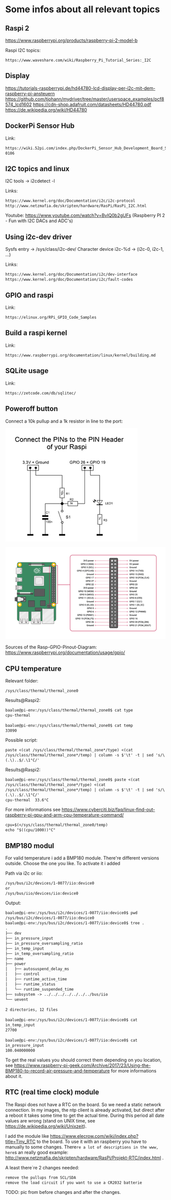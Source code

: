 Some infos about all relevant topics
====================================


Raspi 2
-------

https://www.raspberrypi.org/products/raspberry-pi-2-model-b

Raspi I2C topics:

	https://www.waveshare.com/wiki/Raspberry_Pi_Tutorial_Series:_I2C


Display
-------

https://tutorials-raspberrypi.de/hd44780-lcd-display-per-i2c-mit-dem-raspberry-pi-ansteuern
https://github.com/tjohann/mydriver/tree/master/userspace_examples/pcf8574_lcd1602
https://cdn-shop.adafruit.com/datasheets/HD44780.pdf
https://de.wikipedia.org/wiki/HD44780


DockerPi Sensor Hub
-------------------

Link:

	https://wiki.52pi.com/index.php/DockerPi_Sensor_Hub_Development_Board_SKU:%20_EP-0106


I2C topics and linux
--------------------

I2C tools -> i2cdetect -l

Links:

	https://www.kernel.org/doc/Documentation/i2c/i2c-protocol
	http://www.netzmafia.de/skripten/hardware/RasPi/RasPi_I2C.html

Youtube:
	https://www.youtube.com/watch?v=BvIQ0b2gUFs  (Raspberry PI 2 - Fun with I2C DACs and ADC's)


Using i2c-dev driver
--------------------

Sysfs entry -> /sys/class/i2c-dev/
Character device i2c-%d -> (i2c-0, i2c-1, ...)

Links:

	https://www.kernel.org/doc/Documentation/i2c/dev-interface
	https://www.kernel.org/doc/Documentation/i2c/fault-codes


GPIO and raspi
--------------

Link:

	https://elinux.org/RPi_GPIO_Code_Samples


Build a raspi kernel
--------------------

Link:

	https://www.raspberrypi.org/documentation/linux/kernel/building.md


SQLite usage
------------

Link:

	https://zetcode.com/db/sqlitec/


Poweroff button
---------------


Connect a 10k pullup and a 1k resistor in line to the port:

![Alt text](../pics/connect_poweroff_button.png?raw=true "schematic poweroff button")

![Alt text](../pics/GPIO-Pinout-Diagram.png?raw=true "GPIO pinout")

Sources of the Rasp-GPIO-Pinout-Diagram: https://www.raspberrypi.org/documentation/usage/gpio/


CPU temperature
---------------

Relevant folder:

	/sys/class/thermal/thermal_zone0

Results@Raspi2:

	baalue@pi-env:/sys/class/thermal/thermal_zone0$ cat type
	cpu-thermal

	baalue@pi-env:/sys/class/thermal/thermal_zone0$ cat temp
	33090

Possible script:

	paste <(cat /sys/class/thermal/thermal_zone*/type) <(cat /sys/class/thermal/thermal_zone*/temp) | column -s $'\t' -t | sed 's/\(.\)..$/.\1°C/'

Results@Raspi2:

	baalue@pi-env:/sys/class/thermal/thermal_zone0$ paste <(cat /sys/class/thermal/thermal_zone*/type) <(cat /sys/class/thermal/thermal_zone*/temp) | column -s $'\t' -t | sed 's/\(.\)..$/.\1°C/'
	cpu-thermal  33.6°C


For more informations see https://www.cyberciti.biz/faq/linux-find-out-raspberry-pi-gpu-and-arm-cpu-temperature-command/

	cpu=$(</sys/class/thermal/thermal_zone0/temp)
	echo "$((cpu/1000))°C"


BMP180 modul
------------

For valid temperature i add a BMP180 module. There're different versions outside. Choose the one you like. To activate it i added


Path via i2c or iio:

	/sys/bus/i2c/devices/1-0077/iio:device0
	or
	/sys/bus/iio/devices/iio:device0

Output:

	baalue@pi-env:/sys/bus/i2c/devices/1-0077/iio:device0$ pwd
	/sys/bus/i2c/devices/1-0077/iio:device0
	baalue@pi-env:/sys/bus/i2c/devices/1-0077/iio:device0$ tree .
	.
	├── dev
	├── in_pressure_input
	├── in_pressure_oversampling_ratio
	├── in_temp_input
	├── in_temp_oversampling_ratio
	├── name
	├── power
	│   ├── autosuspend_delay_ms
	│   ├── control
	│   ├── runtime_active_time
	│   ├── runtime_status
	│   └── runtime_suspended_time
	├── subsystem -> ../../../../../../../bus/iio
	└── uevent

	2 directories, 12 files

	baalue@pi-env:/sys/bus/i2c/devices/1-0077/iio:device0$ cat in_temp_input
	27700

	baalue@pi-env:/sys/bus/i2c/devices/1-0077/iio:device0$ cat in_pressure_input
	100.040000000

To get the real values you should correct them depending on you location, see https://www.raspberry-pi-geek.com/Archive/2017/23/Using-the-BMP180-to-record-air-pressure-and-temperature for more informations about it.


RTC (real time clock) module
----------------------------

The Raspi does not have a RTC on the board. So we need a static network connection. In my images, the ntp client is already activated, but direct after a reboot it takes some time to get the actual time. During this period all date values are wrong (stand on UNIX time, see https://de.wikipedia.org/wiki/Unixzeit).

I add the module like https://www.elecrow.com/wiki/index.php?title=Tiny_RTC to the board. To use it with an raspberry you have to manually to some changes. There`re a lot of descriptions in the www, here`s an really good example: http://www.netzmafia.de/skripten/hardware/RasPi/Projekt-RTC/index.html .

A least there`re 2 changes needed:

	remove the pullups from SCL/SDA
	remove the load circuit if you want to use a CR2032 batterie

TODO: pic from before changes and after the changes.
